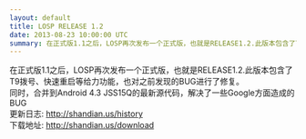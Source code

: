 ```yaml
---
layout: default
title: LOSP RELEASE 1.2
date: 2013-08-23 10:00:00 UTC
summary: 在正式版1.1之后，LOSP再次发布一个正式版，也就是RELEASE1.2.此版本包含了T9拨号、快速重启等给力功能，也对之前发现的BUG进行了修复。<br />同时，合并到Android 4.3 JSS15Q的最新源代码，解决了一些Google方面造成的BUG
---
```

在正式版1.1之后，LOSP再次发布一个正式版，也就是RELEASE1.2.此版本包含了T9拨号、快速重启等给力功能，也对之前发现的BUG进行了修复。  
同时，合并到Android 4.3 JSS15Q的最新源代码，解决了一些Google方面造成的BUG  
更新日志: <http://shandian.us/history>  
下载地址: <http://shandian.us/download>
